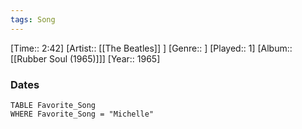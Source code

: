 ```yaml
---
tags: Song  
---
```

[Time:: 2:42]
[Artist:: [[The Beatles]] ]
[Genre:: ]
[Played:: 1]
[Album:: [[Rubber Soul (1965)]]]
[Year:: 1965]
### Dates
````dataview
TABLE Favorite_Song
WHERE Favorite_Song = "Michelle"
````